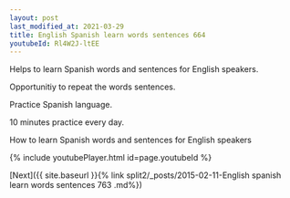 ```yaml
---
layout: post
last_modified_at: 2021-03-29
title: English Spanish learn words sentences 664 
youtubeId: Rl4W2J-ltEE
---
```

 
 
Helps to learn Spanish words and sentences for English speakers.

Opportunitiy to repeat the words sentences. 

Practice Spanish language. 
 
10 minutes practice every day. 
 
How to learn Spanish words and sentences for English speakers 
 
{% include youtubePlayer.html id=page.youtubeId %}
 
 
[Next]({{ site.baseurl }}{% link  split2/_posts/2015-02-11-English spanish learn words sentences 763 .md%})
 
